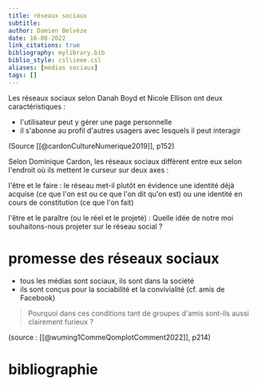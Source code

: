 ```yaml
---
title: réseaux sociaux
subtitle:
author: Damien Belvèze
date: 16-08-2022
link_citations: true
bibliography: mylibrary.bib
biblio_style: csl\ieee.csl
aliases: [médias sociaux]
tags: []
---
```


Les réseaux sociaux selon Danah Boyd et Nicole Ellison ont deux caractéristiques : 

- l'utilisateur peut y gérer une page personnelle
- il s'abonne au profil d'autres usagers avec lesquels il peut interagir

(Source [[@cardonCultureNumerique2019]], p152)

Selon Dominique Cardon, les réseaux sociaux diffèrent entre eux selon l'endroit où ils mettent le curseur sur deux axes : 

l'être et le faire : le réseau met-il plutôt en évidence une identité déjà acquise (ce que l'on est ou ce que l'on dit qu'on est) ou une identité en cours de constitution (ce que l'on fait)

l'être et le paraître (ou le réel et le projeté) : Quelle idée de notre moi souhaitons-nous projeter sur  le réseau social ? 

# promesse des réseaux sociaux

- tous les médias sont sociaux, ils sont dans la société
- ils sont conçus pour la sociabilité et la convivialité (cf. amis de Facebook)

> Pourquoi dans ces conditions tant de groupes d'amis sont-ils aussi clairement furieux ? 

(source : [[@wuming1CommeQomplotComment2022]], p214)







# bibliographie


